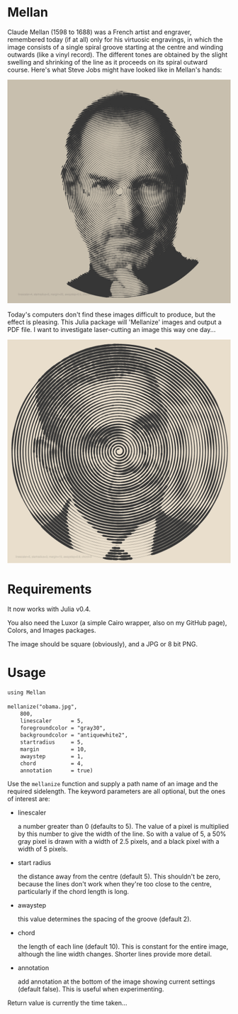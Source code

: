 # Mellan

Claude Mellan (1598 to 1688) was a French artist and engraver, remembered today (if at all) only for his virtuosic engravings, in which the image consists of a single spiral groove starting at the centre and winding outwards (like a vinyl record). The different tones are obtained by the slight swelling and shrinking of the line as it proceeds on its spiral outward course. Here's what Steve Jobs might have looked like in Mellan's hands:

![mellanized Steve Jobs](test/steve-jobs-mellan-400.jpg)

Today's computers don't find these images difficult to produce, but the effect is pleasing. This Julia package will 'Mellanize' images and output a PDF file. I want to investigate laser-cutting an image this way one day...

![mellanized Obama](test/obama-mellan-400.jpg)

# Requirements

It now works with Julia v0.4.

You also need the Luxor (a simple Cairo wrapper, also on my GitHub page), Colors, and Images packages.

The image should be square (obviously), and a JPG or 8 bit PNG.

# Usage

    using Mellan

    mellanize("obama.jpg",
	    800,
	    linescaler      = 5,
	    foregroundcolor = "gray30",
	    backgroundcolor = "antiquewhite2",
	    startradius     = 5,
	    margin          = 10,
	    awaystep        = 1,
	    chord           = 4,
	    annotation      = true)

Use the `mellanize` function and supply a path name of an image and the required sidelength. The keyword parameters are all optional, but the ones of interest are:

-	linescaler

	a number greater than 0 (defaults to 5). The value of a pixel is multiplied by this number to give the width of the line. So with a value of 5, a 50% gray pixel is drawn with a width of 2.5 pixels, and a black pixel with a width of 5 pixels.

- start radius

	the distance away from the centre (default 5). This shouldn't be zero, because the lines don't work when they're too close to the centre, particularly if the chord length is long.

- awaystep

    this value determines the spacing of the groove (default 2).

- chord

	the length of each line (default 10). This is constant for the entire image, although the line width changes. Shorter lines provide more detail.

- annotation

    add annotation at the bottom of the image showing current settings (default false). This is useful when experimenting.

Return value is currently the time taken...
